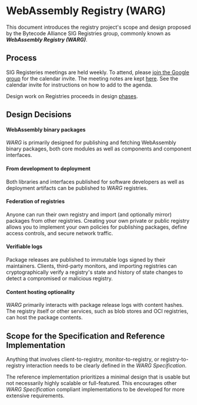 # WebAssembly Registry (WARG)

This document introduces the registry project's scope and
design proposed by the Bytecode Alliance SIG Registries group,
commonly known as ***WebAssembly Registry (WARG)***.


## Process

SIG Registeries meetings are held weekly.
To attend, please [join the Google group](https://groups.google.com/g/ba-sig-registries) for the calendar invite.
The meeting notes are kept
[here](https://github.com/bytecodealliance/meetings/tree/main/sig-registries).
See the calendar invite for instructions on how to add to the agenda.

Design work on Registries proceeds in design [phases](phases.md).


## Design Decisions

#### WebAssembly binary packages
*WARG* is primarily designed for publishing and fetching
WebAssembly binary packages, both core modules as well as
components and component interfaces.

#### From development to deployment
Both libraries and interfaces published for software
developers as well as deployment artifacts can be published
to *WARG* registries.

#### Federation of registries
Anyone can run their own registry and import (and optionally
mirror) packages from other registries. Creating your own
private or public registry allows you to implement your own
policies for publishing packages, define access controls,
and secure network traffic.

#### Verifiable logs
Package releases are published to immutable logs signed by
their maintainers. Clients, third-party monitors, and
importing registries can cryptographically verify a registry's
state and history of state changes to detect a compromised or
malicious registry.

#### Content hosting optionality
*WARG* primarily interacts with package release logs with content
hashes. The registry itself or other services, such as blob
stores and OCI registries, can host the package contents.


## Scope for the Specification and Reference Implementation
Anything that involves client-to-registry, monitor-to-registry,
or registry-to-registry interaction needs to be clearly defined
in the *WARG Specification*.

The reference implementation prioritizes a minimal design that
is usable but not necessarily highly scalable or full-featured.
This encourages other *WARG Specification* compliant
implementations to be developed for more extensive requirements.
